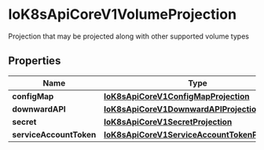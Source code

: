 

# IoK8sApiCoreV1VolumeProjection

Projection that may be projected along with other supported volume types
## Properties

Name | Type | Description | Notes
------------ | ------------- | ------------- | -------------
**configMap** | [**IoK8sApiCoreV1ConfigMapProjection**](IoK8sApiCoreV1ConfigMapProjection.md) |  |  [optional]
**downwardAPI** | [**IoK8sApiCoreV1DownwardAPIProjection**](IoK8sApiCoreV1DownwardAPIProjection.md) |  |  [optional]
**secret** | [**IoK8sApiCoreV1SecretProjection**](IoK8sApiCoreV1SecretProjection.md) |  |  [optional]
**serviceAccountToken** | [**IoK8sApiCoreV1ServiceAccountTokenProjection**](IoK8sApiCoreV1ServiceAccountTokenProjection.md) |  |  [optional]



